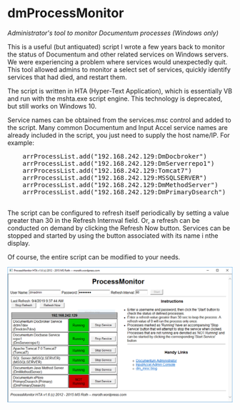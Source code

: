 # dmProcessMonitor
*Administrator's tool to monitor Documentum processes (Windows only)*

This is a useful (but antiquated) script I wrote a few years back to monitor the status of Documentum and other related services on Windows servers.  We were experiencing a problem where services would unexpectedly quit.  This tool allowed admins to monitor a select set of services, quickly identify services that had died, and restart them.

The script is written in HTA (Hyper-Text Application), which is essentially VB and run with the mshta.exe script engine.  This technology is deprecated, but still works on Windows 10.

Service names can be obtained from the services.msc control and added to the script.  Many common Documentum and Input Accel service names are already included in the script, you just need to supply the host name/IP.  For example:

<pre>
	arrProcessList.add("192.168.242.129:DmDocbroker")
	arrProcessList.add("192.168.242.129:DmServerrepo1")
	arrProcessList.add("192.168.242.129:Tomcat7")
	arrProcessList.add("192.168.242.129:MSSQLSERVER")
	arrProcessList.add("192.168.242.129:DmMethodServer")
	arrProcessList.add("192.168.242.129:DmPrimaryDsearch")
  </pre>

The script can be configured to refresh itself periodically by setting a value greater than 30 in the Refresh Internval field.  Or, a refresh can be conducted on demand by clicking the Refresh Now button.  Services can be stopped and started by using the button associated with its name i nthe display.

Of course, the entire script can be modified to your needs.

![](https://github.com/msroth/dmProcessMonitor/blob/master/Capture.PNG)
